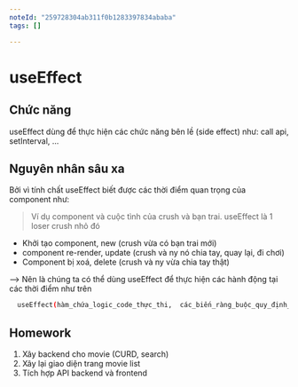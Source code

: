 ```yaml
---
noteId: "259728304ab311f0b1283397834ababa"
tags: []

---
```


# useEffect

## Chức năng

useEffect dùng để thực hiện các chức năng bên lề (side effect) như: call api, setInterval, ...

## Nguyên nhân sâu xa

Bởi vì tính chất useEffect biết được các thời điểm quan trọng của component như:
> Ví dụ component và cuộc tình của crush và bạn trai. useEffect là 1 loser crush nhỏ đó

- Khởi tạo component, new  (crush vừa có bạn trai mới)
- component re-render, update (crush và ny nó chia tay, quay lại, đi chơi)
- Component bị xoá, delete (crush và ny vừa chia tay thật)

--> Nên là chúng ta có thể dùng useEffect để thực hiện các hành động tại các thời điểm như trên

```sh
  useEffect(hàm_chứa_logic_code_thực_thi,  các_biến_ràng_buộc_quy_định_khi_nào_logic_code_được_thực_thi);
```

## Homework

1. Xây backend cho movie (CURD, search)
2. Xây lại giao diện trang movie list
3. Tích hợp API backend và frontend
